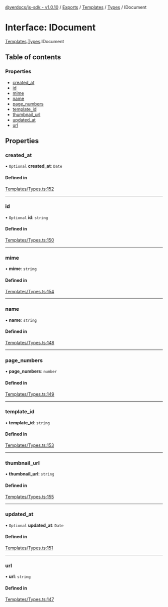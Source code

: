 [@verdocs/js-sdk - v1.0.10](../README.md) / [Exports](../modules.md) / [Templates](../modules/Templates.md) / [Types](../modules/Templates.Types.md) / IDocument

# Interface: IDocument

[Templates](../modules/Templates.md).[Types](../modules/Templates.Types.md).IDocument

## Table of contents

### Properties

- [created_at](Templates.Types.IDocument.md#created_at)
- [id](Templates.Types.IDocument.md#id)
- [mime](Templates.Types.IDocument.md#mime)
- [name](Templates.Types.IDocument.md#name)
- [page_numbers](Templates.Types.IDocument.md#page_numbers)
- [template_id](Templates.Types.IDocument.md#template_id)
- [thumbnail_url](Templates.Types.IDocument.md#thumbnail_url)
- [updated_at](Templates.Types.IDocument.md#updated_at)
- [url](Templates.Types.IDocument.md#url)

## Properties

### created\_at

• `Optional` **created\_at**: `Date`

#### Defined in

[Templates/Types.ts:152](https://github.com/Verdocs/js-sdk/blob/main/src/Templates/Types.ts#L152)

___

### id

• `Optional` **id**: `string`

#### Defined in

[Templates/Types.ts:150](https://github.com/Verdocs/js-sdk/blob/main/src/Templates/Types.ts#L150)

___

### mime

• **mime**: `string`

#### Defined in

[Templates/Types.ts:154](https://github.com/Verdocs/js-sdk/blob/main/src/Templates/Types.ts#L154)

___

### name

• **name**: `string`

#### Defined in

[Templates/Types.ts:148](https://github.com/Verdocs/js-sdk/blob/main/src/Templates/Types.ts#L148)

___

### page\_numbers

• **page\_numbers**: `number`

#### Defined in

[Templates/Types.ts:149](https://github.com/Verdocs/js-sdk/blob/main/src/Templates/Types.ts#L149)

___

### template\_id

• **template\_id**: `string`

#### Defined in

[Templates/Types.ts:153](https://github.com/Verdocs/js-sdk/blob/main/src/Templates/Types.ts#L153)

___

### thumbnail\_url

• **thumbnail\_url**: `string`

#### Defined in

[Templates/Types.ts:155](https://github.com/Verdocs/js-sdk/blob/main/src/Templates/Types.ts#L155)

___

### updated\_at

• `Optional` **updated\_at**: `Date`

#### Defined in

[Templates/Types.ts:151](https://github.com/Verdocs/js-sdk/blob/main/src/Templates/Types.ts#L151)

___

### url

• **url**: `string`

#### Defined in

[Templates/Types.ts:147](https://github.com/Verdocs/js-sdk/blob/main/src/Templates/Types.ts#L147)
